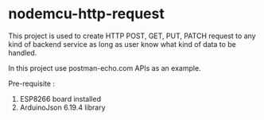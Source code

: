 # nodemcu-http-request
This project is used to create HTTP POST, GET, PUT, PATCH request to any kind of backend service as long as user know what kind of data to be handled.

In this project use postman-echo.com APIs as an example.

Pre-requisite :
1. ESP8266 board installed
2. ArduinoJson 6.19.4 library
